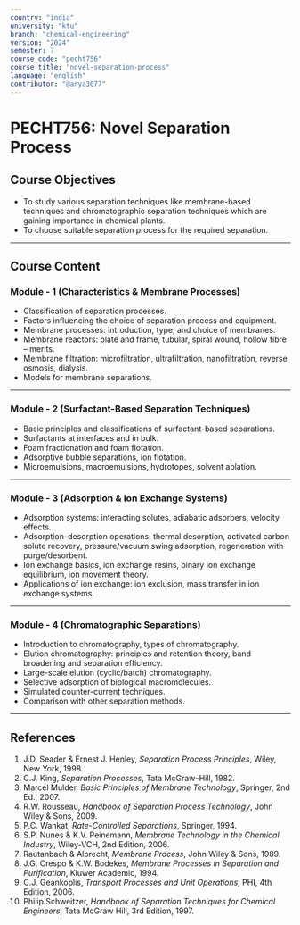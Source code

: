 ```yaml
---
country: "india"
university: "ktu"
branch: "chemical-engineering"
version: "2024"
semester: 7
course_code: "pecht756"
course_title: "novel-separation-process"
language: "english"
contributor: "@arya3077"
---
```


# PECHT756: Novel Separation Process

## Course Objectives
* To study various separation techniques like membrane-based techniques and chromatographic separation techniques which are gaining importance in chemical plants.  
* To choose suitable separation process for the required separation.  
 
---
## Course Content

### Module - 1 (Characteristics & Membrane Processes)
* Classification of separation processes.  
* Factors influencing the choice of separation process and equipment.  
* Membrane processes: introduction, type, and choice of membranes.  
* Membrane reactors: plate and frame, tubular, spiral wound, hollow fibre – merits.  
* Membrane filtration: microfiltration, ultrafiltration, nanofiltration, reverse osmosis, dialysis.  
* Models for membrane separations.  
---
### Module - 2 (Surfactant-Based Separation Techniques)
* Basic principles and classifications of surfactant-based separations.  
* Surfactants at interfaces and in bulk.  
* Foam fractionation and foam flotation.  
* Adsorptive bubble separations, ion flotation.  
* Microemulsions, macroemulsions, hydrotopes, solvent ablation.  
---
### Module - 3 (Adsorption & Ion Exchange Systems)
* Adsorption systems: interacting solutes, adiabatic adsorbers, velocity effects.  
* Adsorption–desorption operations: thermal desorption, activated carbon solute recovery, pressure/vacuum swing adsorption, regeneration with purge/desorbent.  
* Ion exchange basics, ion exchange resins, binary ion exchange equilibrium, ion movement theory.  
* Applications of ion exchange: ion exclusion, mass transfer in ion exchange systems.  
---
### Module - 4 (Chromatographic Separations)
* Introduction to chromatography, types of chromatography.  
* Elution chromatography: principles and retention theory, band broadening and separation efficiency.  
* Large-scale elution (cyclic/batch) chromatography.  
* Selective adsorption of biological macromolecules.  
* Simulated counter-current techniques.  
* Comparison with other separation methods.  
---
## References
1. J.D. Seader & Ernest J. Henley, *Separation Process Principles*, Wiley, New York, 1998.  
2. C.J. King, *Separation Processes*, Tata McGraw–Hill, 1982.  
3. Marcel Mulder, *Basic Principles of Membrane Technology*, Springer, 2nd Ed., 2007.  
4. R.W. Rousseau, *Handbook of Separation Process Technology*, John Wiley & Sons, 2009.  
5. P.C. Wankat, *Rate-Controlled Separations*, Springer, 1994.  
6. S.P. Nunes & K.V. Peinemann, *Membrane Technology in the Chemical Industry*, Wiley-VCH, 2nd Edition, 2006.  
7. Rautanbach & Albrecht, *Membrane Process*, John Wiley & Sons, 1989.  
8. J.G. Crespo & K.W. Bodekes, *Membrane Processes in Separation and Purification*, Kluwer Academic, 1994.  
9. C.J. Geankoplis, *Transport Processes and Unit Operations*, PHI, 4th Edition, 2006.  
10. Philip Schweitzer, *Handbook of Separation Techniques for Chemical Engineers*, Tata McGraw Hill, 3rd Edition, 1997.  
